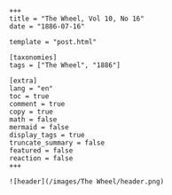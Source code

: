 
    +++
    title = "The Wheel, Vol 10, No 16"
    date = "1886-07-16"

    template = "post.html"

    [taxonomies]
    tags = ["The Wheel", "1886"]

    [extra]
    lang = "en"
    toc = true
    comment = true
    copy = true
    math = false
    mermaid = false
    display_tags = true
    truncate_summary = false
    featured = false
    reaction = false
    +++

    ![header](/images/The Wheel/header.png)

    